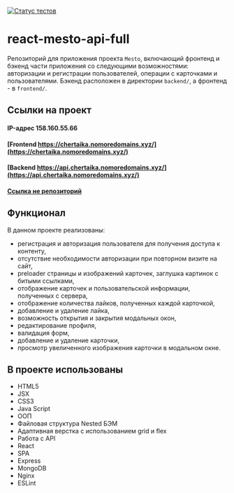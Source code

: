 [![Статус тестов](../../actions/workflows/tests.yml/badge.svg)](../../actions/workflows/tests.yml)

# react-mesto-api-full
Репозиторий для приложения проекта `Mesto`, включающий фронтенд и бэкенд части приложения со следующими возможностями: авторизации и регистрации пользователей, операции с карточками и пользователями. Бэкенд расположен в директории `backend/`, а фронтенд - в `frontend/`. 

## Ссылки на проект

#### IP-адрес 158.160.55.66

#### [Frontend https://chertaika.nomoredomains.xyz/](https://chertaika.nomoredomains.xyz/)

#### [Backend https://api.chertaika.nomoredomains.xyz/](https://api.chertaika.nomoredomains.xyz/)

#### [Ссылка не репозиторий](https://github.com/chertaika/react-mesto-api-full-gha)


## Функционал
В данном проекте реализованы:
* регистрация и авторизация пользователя для получения доступа к контенту,
* отсутствие необходимости авторизации при повторном визите на сайт,
* preloader страницы и изображений карточек, заглушка картинок с битыми ссылками,
* отображение карточек и пользовательской информации, полученных с сервера,
* отображение количества лайков, полученных каждой карточкой,
* добавление и удаление лайка,
* возможность открытия и закрытия модальных окон,
* редактирование профиля,
* валидация форм,
* добавление и удаление карточки,
* просмотр увеличенного изображения карточки в модальном окне.

## В проекте использованы
* HTML5  
* JSX
* CSS3  
* Java Script  
* ООП
* Файловая структура Nested БЭМ
* Адаптивная верстка с использованием grid и flex
* Работа с API
* React
* SPA
* Express
* MongoDB
* Nginx
* ESLint